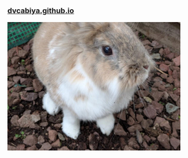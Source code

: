 ### [dvcabiya.github.io](https://dvcabiya.github.io/)

[![rabbpt](./aaa.png)](https://www.youtube.com/watch?v=f1gaOBPolXY)
